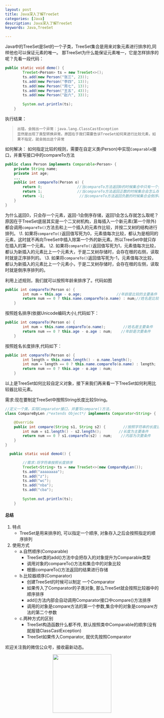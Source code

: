 ```yaml
---
layout: post
title: Java深入了解TreeSet
categories: [Java]
description: Java深入了解TreeSet
keywords: Java,TreeSet

---
```


Java中的TreeSet是Set的一个子类，TreeSet集合是用来对象元素进行排序的,同样他也可以保证元素的唯一。
那TreeSet为什么能保证元素唯一，它是怎样排序的呢？先看一段代码：


```java
public static void demo() {
        TreeSet<Person> ts = new TreeSet<>();
        ts.add(new Person("张三", 23));
        ts.add(new Person("李四", 13));
        ts.add(new Person("周七", 13));
        ts.add(new Person("王五", 43));
        ts.add(new Person("赵六", 33));
        
        System.out.println(ts);
    }
```

执行结果：

>```
>出错，会抛出一个异常：java.lang.ClassCastException
>显然是出现了类型转换异常。原因在于我们需要告诉TreeSet如何来进行比较元素，如果不指定，就会抛出这个异常
>```

如何解决：
如何指定比较的规则，需要在自定义类(Person)中实现```Comparable```接口，并重写接口中的compareTo方法

```java
public class Person implements Comparable<Person> {
    private String name;
    private int age;
    ...
    public int compareTo(Person o) {
        return 0;                //当compareTo方法返回0的时候集合中只有一个元素
        return 1;                //当compareTo方法返回正数的时候集合会怎么存就怎么取
        return -1;                //当compareTo方法返回负数的时候集合会倒序存储
    }
}
```

  为什么返回0，只会存一个元素，返回-1会倒序存储，返回1会怎么存就怎么取呢？原因在于TreeSet底层其实是一个二叉树机构，且每插入一个新元素(第一个除外)都会调用```compareTo()```方法去和上一个插入的元素作比较，并按二叉树的结构进行排列。
\1. 如果将```compareTo()```返回值写死为0，元素值每次比较，都认为是相同的元素，这时就不再向TreeSet中插入除第一个外的新元素。所以TreeSet中就只存在插入的第一个元素。
\2. 如果将```compareTo()```返回值写死为1，元素值每次比较，都认为新插入的元素比上一个元素大，于是二叉树存储时，会存在根的右侧，读取时就是正序排列的。
\3. 如果将```compareTo()```返回值写死为-1，元素值每次比较，都认为新插入的元素比上一个元素小，于是二叉树存储时，会存在根的左侧，读取时就是倒序序排列的。

利用上述规则，我们就可以按照年龄来排序了。代码如图  

```java
public int compareTo(Person o) {
        int num = this.age - o.age;                //年龄是比较的主要条件
        return num == 0 ? this.name.compareTo(o.name) : num;//姓名是比较的次要条件
    }
```

按照姓名排序(依据Unicode编码大小),代码如下：

```java
public int compareTo(Person o) {
        int num = this.name.compareTo(o.name);        //姓名是主要条件
        return num == 0 ? this.age - o.age : num;    //年龄是次要条件
    }
```

按照姓名长度排序,代码如下：

```java
public int compareTo(Person o) {
        int length = this.name.length() - o.name.length();                //比较长度为主要条件
        int num = length == 0 ? this.name.compareTo(o.name) : length;    //比较内容为次要条件
        return num == 0 ? this.age - o.age : num;                        //比较年龄为次要条件
    }
```

  以上是TreeSet如何比较自定义对象，接下来我们再来看一下TreeSet如何利用比较器比较元素。

需求:现在要制定TreeSet中按照String长度比较String。  

```java
//定义一个类，实现Comparator接口，并重写compare()方法，
class CompareByLen /*extends Object*/ implements Comparator<String> {

    @Override
    public int compare(String s1, String s2) {        //按照字符串的长度比较
        int num = s1.length() - s2.length();        //长度为主要条件
        return num == 0 ? s1.compareTo(s2) : num;    //内容为次要条件
    }
}
```

```java
  public static void demo4() {

        //需求:将字符串按照长度排序
        TreeSet<String> ts = new TreeSet<>(new CompareByLen());        //Comparator c = new CompareByLen();
        ts.add("aaaaaaaa");
        ts.add("z");
        ts.add("wc");
        ts.add("nba");
        ts.add("cba");
        
        System.out.println(ts);
    }
```

#### 总结

1. 特点
   - TreeSet是用来排序的, 可以指定一个顺序, 对象存入之后会按照指定的顺序排列
2. 使用方式
   - a.自然顺序(Comparable)
     - TreeSet类的add()方法中会把存入的对象提升为Comparable类型
     - 调用对象的compareTo()方法和集合中的对象比较
     - 根据compareTo()方法返回的结果进行存储
   - b.比较器顺序(Comparator)
     - 创建TreeSet的时候可以制定 一个Comparator
     - 如果传入了Comparator的子类对象, 那么TreeSet就会按照比较器中的顺序排序
     - add()方法内部会自动调用Comparator接口中compare()方法排序
     - 调用的对象是compare方法的第一个参数,集合中的对象是compare方法的第二个参数
   - c.两种方式的区别
     - TreeSet构造函数什么都不传, 默认按照类中Comparable的顺序(没有就报错ClassCastException)
     - TreeSet如果传入Comparator, 就优先按照Comparator




欢迎关注我的微信公众号，接收最新动态。

<div align="center"><img width="192px" height="192px" src="https://i.postimg.cc/pdykktnS/weichat.jpg"/></div>